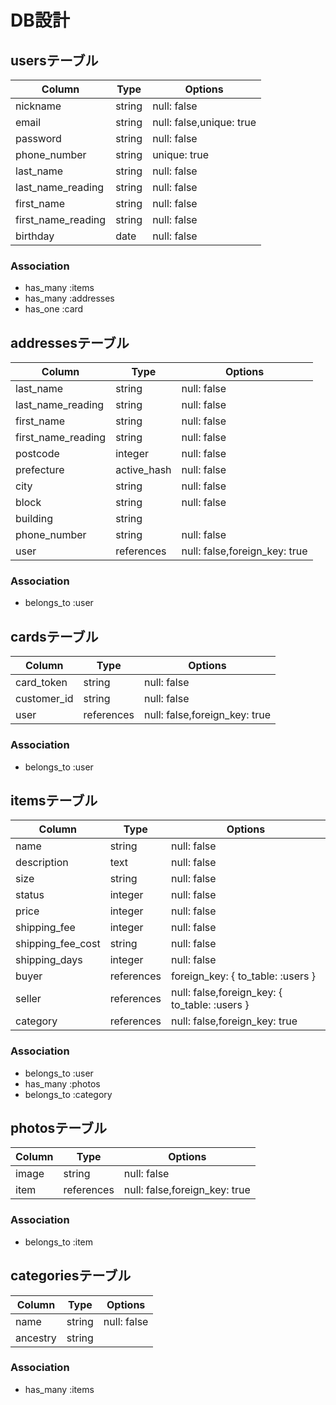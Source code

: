 # DB設計

## usersテーブル
|Column|Type|Options|
|------|----|-------|
|nickname|string|null: false|
|email|string|null: false,unique: true|
|password|string|null: false|
|phone_number|string|unique: true|
|last_name|string|null: false|
|last_name_reading|string|null: false|
|first_name|string|null: false|
|first_name_reading|string|null: false|
|birthday|date|null: false|



### Association
- has_many :items
- has_many :addresses
- has_one :card

## addressesテーブル
|Column|Type|Options|
|------|----|-------|
|last_name|string|null: false|
|last_name_reading|string|null: false|
|first_name|string|null: false|
|first_name_reading|string|null: false|
|postcode|integer|null: false|
|prefecture|active_hash|null: false|
|city|string|null: false|
|block|string|null: false|
|building|string||
|phone_number|string|null: false|
|user|references|null: false,foreign_key: true|

### Association
- belongs_to :user

## cardsテーブル
|Column|Type|Options|
|------|----|-------|
|card_token|string|null: false|
|customer_id|string|null: false|
|user|references|null: false,foreign_key: true|

### Association
- belongs_to :user


## itemsテーブル
|Column|Type|Options|
|------|----|-------|
|name|string|null: false|
|description|text|null: false|
|size|string|null: false|
|status|integer|null: false|
|price|integer|null: false|
|shipping_fee|integer|null: false|
|shipping_fee_cost|string|null: false|
|shipping_days|integer|null: false|
|buyer|references|foreign_key: { to_table: :users }|
|seller|references|null: false,foreign_key: { to_table: :users }|
|category|references|null: false,foreign_key: true|

### Association
- belongs_to :user
- has_many :photos
- belongs_to :category



## photosテーブル
|Column|Type|Options|
|------|----|-------|
|image|string|null: false|
|item|references|null: false,foreign_key: true|

### Association
- belongs_to :item


## categoriesテーブル
|Column|Type|Options|
|------|----|-------|
|name|string|null: false|
|ancestry|string||

### Association
- has_many :items

